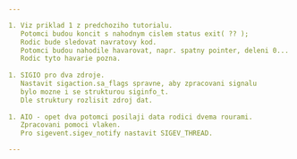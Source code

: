 ```yaml
---

1. Viz priklad 1 z predchoziho tutorialu. 
   Potomci budou koncit s nahodnym cislem status exit( ?? );
   Rodic bude sledovat navratovy kod. 
   Potomci budou nahodile havarovat, napr. spatny pointer, deleni 0...
   Rodic tyto havarie pozna. 
  
1. SIGIO pro dva zdroje. 
   Nastavit sigaction.sa_flags spravne, aby zpracovani signalu 
   bylo mozne i se strukturou siginfo_t. 
   Dle struktury rozlisit zdroj dat.
   
1. AIO - opet dva potomci posilaji data rodici dvema rourami.
   Zpracovani pomoci vlaken. 
   Pro sigevent.sigev_notify nastavit SIGEV_THREAD.

---
```

